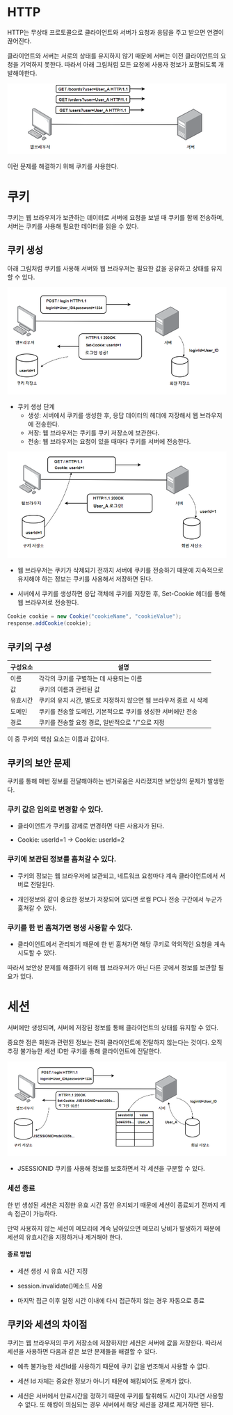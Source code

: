 # HTTP

HTTP는 무상태 프로토콜으로 클라이언트와 서버가 요청과 응답을 주고 받으면 연결이 끊어진다.

클라이언트와 서버는 서로의 상태를 유지하지 않기 때문에 서버는 이전 클라이언트의 요청을 기억하지 못한다. 따라서 아래 그림처럼 모든 요청에 사용자 정보가 포함되도록 개발해야한다.

![Alt text](<이미지/무상태 HTTP.png>)

이런 문제를 해결하기 위해 쿠키를 사용한다.

# 쿠키

쿠키는 웹 브라우저가 보관하는 데이터로 서버에 요청을 보낼 때 쿠키를 함께 전송하며, 서버는 쿠키를 사용해 필요한 데이터를 읽을 수 있다.

## 쿠키 생성

아래 그림처럼 쿠키를 사용해 서버와 웹 브라우저는 필요한 값을 공유하고 상태를 유지할 수 있다.

![Alt text](<이미지/쿠키 생성.png>)

* 쿠키 생성 단계
    * 생성: 서버에서 쿠키를 생성한 후, 응답 데이터의 헤더에 저장해서 웹 브라우저에 전송한다.
    * 저장: 웹 브라우저는 쿠키를 쿠키 저장소에 보관한다.
    * 전송: 웹 브라우저는 요청이 있을 때마다 쿠키를 서버에 전송한다.

![Alt text](<이미지/쿠키 전송.png>)

* 웹 브라우저는 쿠키가 삭제되기 전까지 서버에 쿠키를 전송하기 때문에 지속적으로 유지해야 하는 정보는 쿠키를 사용해서 저장하면 된다.

* 서버에서 쿠키를 생성하면 응답 객체에 쿠키를 저장한 후, Set-Cookie 헤더를 통해 웹 브라우저로 전송한다.
```java
Cookie cookie = new Cookie("cookieName", "cookieValue");
response.addCookie(cookie);
```

## 쿠키의 구성
|구성요소|설명|
|---|---|
|이름|각각의 쿠키를 구별하는 데 사용되는 이름|
|값|쿠키의 이름과 관련된 값|
|유효시간|쿠키의 유지 시간, 별도로 지정하지 않으면 웹 브라우저 종료 시 삭제|
|도메인|쿠키를 전송할 도메인, 기본적으로 쿠키를 생성한 서버에만 전송|
|경로|쿠키를 전송할 요청 경로, 일반적으로 "/"으로 지정|

이 중 쿠키의 핵심 요소는 이름과 값이다.

## 쿠키의 보안 문제

쿠키를 통해 매번 정보를 전달해야하는 번거로움은 사라졌지만 보안상의 문제가 발생한다.

### 쿠키 값은 임의로 변경할 수 있다.

* 클라이언트가 쿠키를 강제로 변경하면 다른 사용자가 된다.

* Cookie: userId=1 -> Cookie: userId=2

### 쿠키에 보관된 정보를 훔쳐갈 수 있다.
    
* 쿠키의 정보는 웹 브라우저에 보관되고, 네트워크 요청마다 계속 클라이언트에서 서버로 전달된다. 

* 개인정보와 같이 중요한 정보가 저장되어 있다면 로컬 PC나 전송 구간에서 누군가 훔쳐갈 수 있다.

### 쿠키를 한 번 훔쳐가면 평생 사용할 수 있다.

* 클라이언트에서 관리되기 때문에 한 번 훔쳐가면 해당 쿠키로 악의적인 요청을 계속 시도할 수 있다.

따라서 보안상 문제를 해결하기 위해 웹 브라우저가 아닌 다른 곳에서 정보를 보관할 필요가 있다.

# 세션

서버에만 생성되며, 서버에 저장된 정보를 통해 클라이언트의 상태를 유지할 수 있다. 

중요한 점은 회원과 관련된 정보는 전혀 클라이언트에 전달하지 않는다는 것이다. 오직 추정 불가능한 세션 ID만 쿠키를 통해 클라이언트에 전달한다.

![Alt text](<이미지/세션 생성.png>)

* JSESSIONID 쿠키를 사용해 정보를 보호하면서 각 세션을 구분할 수 있다.

### 세션 종료
한 번 생성된 세션은 지정한 유효 시간 동안 유지되기 때문에 세션이 종료되기 전까지 계속 접근이 가능하다.

만약 사용하지 않는 세션이 메모리에 계속 남아있으면 메모리 낭비가 발생하기 때문에 세션의 유효시간을 지정하거나 제거해야 한다.

####  종료 방법
* 세션 생성 시 유효 시간 지정

* session.invalidate()메소드 사용

* 마지막 접근 이후 일정 시간 이내에 다시 접근하지 않는 경우 자동으로 종료

## 쿠키와 세션의 차이점

쿠키는 웹 브라우저의 쿠키 저장소에 저장하지만 세션은 서버에 값을 저장한다. 따라서 세션을 사용하면 다음과 같은 보안 문제들을 해결할 수 있다.

* 예측 불가능한 세션Id를 사용하기 때문에 쿠키 값을 변조해서 사용할 수 없다.

* 세션 Id 자체는 중요한 정보가 아니기 때문에 해킹되어도 문제가 없다.

* 세션은 서버에서 만료시간을 정하기 때문에 쿠키를 탈취해도 시간이 지나면 사용할 수 없다. 또 해킹이 의심되는 경우 서버에서 해당 세션을 강제로 제거하면 된다.
